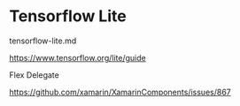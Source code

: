 # Tensorflow Lite

tensorflow-lite.md 

https://www.tensorflow.org/lite/guide


Flex Delegate

https://github.com/xamarin/XamarinComponents/issues/867

